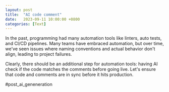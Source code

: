 ```yaml
---
layout: post
title:  "AI code comment"
date:   2023-09-11 10:00:00 +0800
categories: [Text]
---
```


In the past, programming had many automation tools like linters, auto tests, and CI/CD pipelines. Many teams have embraced automation, but over time, we've seen issues where naming conventions and actual behavior don't align, leading to project failures.

Clearly, there should be an additional step for automation tools: having AI check if the code matches the comments before going live. Let's ensure that code and comments are in sync before it hits production.

#post_ai_geneneration